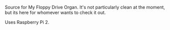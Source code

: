 Source for My Floppy Drive Organ. It's not particularly clean at the moment, but its here for whomever wants to check it out.

Uses Raspberry Pi 2.
